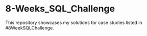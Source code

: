 # 8-Weeks_SQL_Challenge

This repository showcases my solutions for case studies listed in #8WeekSQLChallenge.
